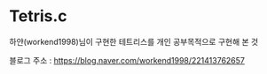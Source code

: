 # Tetris.c

하얀(workend1998)님이 구현한 테트리스를 개인 공부목적으로 구현해 본 것 

블로그 주소 : https://blog.naver.com/workend1998/221413762657
